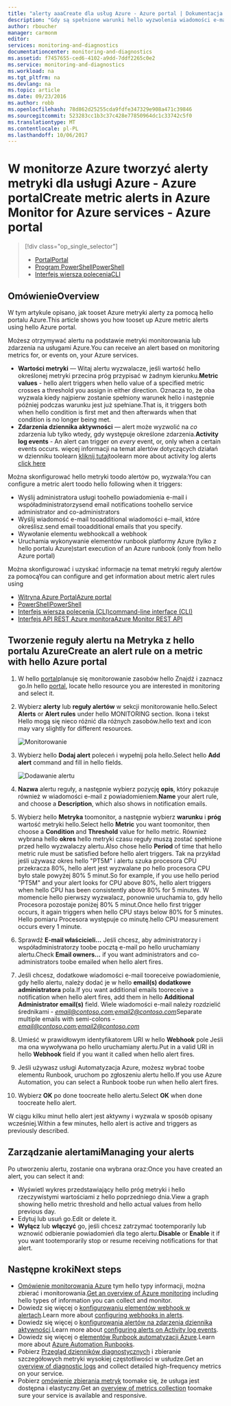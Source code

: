 ```yaml
---
title: "alerty aaaCreate dla usług Azure - Azure portal | Dokumentacja firmy Microsoft"
description: "Gdy są spełnione warunki hello wyzwolenia wiadomości e-mail, powiadomienia, adresy URL witryny sieci Web wywołania (elementy webhook) lub automatyzacji."
author: rboucher
manager: carmonm
editor: 
services: monitoring-and-diagnostics
documentationcenter: monitoring-and-diagnostics
ms.assetid: f7457655-ced6-4102-a9dd-7ddf2265c0e2
ms.service: monitoring-and-diagnostics
ms.workload: na
ms.tgt_pltfrm: na
ms.devlang: na
ms.topic: article
ms.date: 09/23/2016
ms.author: robb
ms.openlocfilehash: 78d862d25255cda9fdfe347329e908a471c39846
ms.sourcegitcommit: 523283cc1b3c37c428e77850964dc1c33742c5f0
ms.translationtype: MT
ms.contentlocale: pl-PL
ms.lasthandoff: 10/06/2017
---
```

# <a name="create-metric-alerts-in-azure-monitor-for-azure-services---azure-portal"></a><span data-ttu-id="08e0f-103">W monitorze Azure tworzyć alerty metryki dla usługi Azure - Azure portal</span><span class="sxs-lookup"><span data-stu-id="08e0f-103">Create metric alerts in Azure Monitor for Azure services - Azure portal</span></span>
> [!div class="op_single_selector"]
> * [<span data-ttu-id="08e0f-104">Portal</span><span class="sxs-lookup"><span data-stu-id="08e0f-104">Portal</span></span>](insights-alerts-portal.md)
> * [<span data-ttu-id="08e0f-105">Program PowerShell</span><span class="sxs-lookup"><span data-stu-id="08e0f-105">PowerShell</span></span>](insights-alerts-powershell.md)
> * [<span data-ttu-id="08e0f-106">Interfejs wiersza polecenia</span><span class="sxs-lookup"><span data-stu-id="08e0f-106">CLI</span></span>](insights-alerts-command-line-interface.md)
>
>

## <a name="overview"></a><span data-ttu-id="08e0f-107">Omówienie</span><span class="sxs-lookup"><span data-stu-id="08e0f-107">Overview</span></span>
<span data-ttu-id="08e0f-108">W tym artykule opisano, jak tooset Azure metryki alerty za pomocą hello portalu Azure.</span><span class="sxs-lookup"><span data-stu-id="08e0f-108">This article shows you how tooset up Azure metric alerts using hello Azure portal.</span></span>   

<span data-ttu-id="08e0f-109">Możesz otrzymywać alertu na podstawie metryki monitorowania lub zdarzenia na usługami Azure.</span><span class="sxs-lookup"><span data-stu-id="08e0f-109">You can receive an alert based on monitoring metrics for, or events on, your Azure services.</span></span>

* <span data-ttu-id="08e0f-110">**Wartości metryki** — Witaj alertu wyzwalacze, jeśli wartość hello określonej metryki przecina próg przypisać w żadnym kierunku.</span><span class="sxs-lookup"><span data-stu-id="08e0f-110">**Metric values** - hello alert triggers when hello value of a specified metric crosses a threshold you assign in either direction.</span></span> <span data-ttu-id="08e0f-111">Oznacza to, że oba wyzwala kiedy najpierw zostanie spełniony warunek hello i następnie później podczas warunku jest już spełniane.</span><span class="sxs-lookup"><span data-stu-id="08e0f-111">That is, it triggers both when hello condition is first met and then afterwards when that condition is no longer being met.</span></span>    
* <span data-ttu-id="08e0f-112">**Zdarzenia dziennika aktywności** — alert może wyzwolić na *co* zdarzenia lub tylko wtedy, gdy występuje określone zdarzenia.</span><span class="sxs-lookup"><span data-stu-id="08e0f-112">**Activity log events** - An alert can trigger on *every* event, or, only when a certain events occurs.</span></span> <span data-ttu-id="08e0f-113">więcej informacji na temat alertów dotyczących działań w dzienniku toolearn [kliknij tutaj](monitoring-activity-log-alerts.md)</span><span class="sxs-lookup"><span data-stu-id="08e0f-113">toolearn more about activity log alerts [click here](monitoring-activity-log-alerts.md)</span></span>

<span data-ttu-id="08e0f-114">Można skonfigurować hello metryki toodo alertów po, wyzwala:</span><span class="sxs-lookup"><span data-stu-id="08e0f-114">You can configure a metric alert toodo hello following when it triggers:</span></span>

* <span data-ttu-id="08e0f-115">Wyślij administratora usługi toohello powiadomienia e-mail i współadministratorzy</span><span class="sxs-lookup"><span data-stu-id="08e0f-115">send email notifications toohello service administrator and co-administrators</span></span>
* <span data-ttu-id="08e0f-116">Wyślij wiadomość e-mail tooadditional wiadomości e-mail, które określisz.</span><span class="sxs-lookup"><span data-stu-id="08e0f-116">send email tooadditional emails that you specify.</span></span>
* <span data-ttu-id="08e0f-117">Wywołanie elementu webhook</span><span class="sxs-lookup"><span data-stu-id="08e0f-117">call a webhook</span></span>
* <span data-ttu-id="08e0f-118">Uruchamia wykonywanie elementów runbook platformy Azure (tylko z hello portalu Azure)</span><span class="sxs-lookup"><span data-stu-id="08e0f-118">start execution of an Azure runbook (only from hello Azure portal)</span></span>

<span data-ttu-id="08e0f-119">Można skonfigurować i uzyskać informacje na temat metryki reguły alertów za pomocą</span><span class="sxs-lookup"><span data-stu-id="08e0f-119">You can configure and get information about metric alert rules using</span></span>

* [<span data-ttu-id="08e0f-120">Witryna Azure Portal</span><span class="sxs-lookup"><span data-stu-id="08e0f-120">Azure portal</span></span>](insights-alerts-portal.md)
* [<span data-ttu-id="08e0f-121">PowerShell</span><span class="sxs-lookup"><span data-stu-id="08e0f-121">PowerShell</span></span>](insights-alerts-powershell.md)
* [<span data-ttu-id="08e0f-122">Interfejs wiersza polecenia (CLI)</span><span class="sxs-lookup"><span data-stu-id="08e0f-122">command-line interface (CLI)</span></span>](insights-alerts-command-line-interface.md)
* [<span data-ttu-id="08e0f-123">Interfejs API REST Azure monitora</span><span class="sxs-lookup"><span data-stu-id="08e0f-123">Azure Monitor REST API</span></span>](https://msdn.microsoft.com/library/azure/dn931945.aspx)

## <a name="create-an-alert-rule-on-a-metric-with-hello-azure-portal"></a><span data-ttu-id="08e0f-124">Tworzenie reguły alertu na Metryka z hello portalu Azure</span><span class="sxs-lookup"><span data-stu-id="08e0f-124">Create an alert rule on a metric with hello Azure portal</span></span>
1. <span data-ttu-id="08e0f-125">W hello [portal](https://portal.azure.com/)planuje się monitorowanie zasobów hello Znajdź i zaznacz go.</span><span class="sxs-lookup"><span data-stu-id="08e0f-125">In hello [portal](https://portal.azure.com/), locate hello resource you are interested in monitoring and select it.</span></span>

2. <span data-ttu-id="08e0f-126">Wybierz **alerty** lub **reguły alertów** w sekcji monitorowanie hello.</span><span class="sxs-lookup"><span data-stu-id="08e0f-126">Select **Alerts** or **Alert rules** under hello MONITORING section.</span></span> <span data-ttu-id="08e0f-127">Ikona i tekst Hello mogą się nieco różnić dla różnych zasobów.</span><span class="sxs-lookup"><span data-stu-id="08e0f-127">hello text and icon may vary slightly for different resources.</span></span>  

    ![Monitorowanie](./media/insights-alerts-portal/AlertRulesButton.png)

3. <span data-ttu-id="08e0f-129">Wybierz hello **Dodaj alert** poleceń i wypełnij pola hello.</span><span class="sxs-lookup"><span data-stu-id="08e0f-129">Select hello **Add alert** command and fill in hello fields.</span></span>

    ![Dodawanie alertu](./media/insights-alerts-portal/AddAlertOnlyParamsPage.png)

4. <span data-ttu-id="08e0f-131">**Nazwa** alertu reguły, a następnie wybierz pozycję **opis**, który pokazuje również w wiadomości e-mail z powiadomieniem.</span><span class="sxs-lookup"><span data-stu-id="08e0f-131">**Name** your alert rule, and choose a **Description**, which also shows in notification emails.</span></span>

5. <span data-ttu-id="08e0f-132">Wybierz hello **Metryka** toomonitor, a następnie wybierz **warunku** i **próg** wartość metryki hello.</span><span class="sxs-lookup"><span data-stu-id="08e0f-132">Select hello **Metric** you want toomonitor, then choose a **Condition** and **Threshold** value for hello metric.</span></span> <span data-ttu-id="08e0f-133">Również wybrana hello **okres** hello metryki czasu reguły muszą zostać spełnione przed hello wyzwalaczy alertu.</span><span class="sxs-lookup"><span data-stu-id="08e0f-133">Also chose hello **Period** of time that hello metric rule must be satisfied before hello alert triggers.</span></span> <span data-ttu-id="08e0f-134">Tak na przykład jeśli używasz okres hello "PT5M" i alertu szuka procesora CPU przekracza 80%, hello alert jest wyzwalane po hello procesora CPU było stale powyżej 80% 5 minut.</span><span class="sxs-lookup"><span data-stu-id="08e0f-134">So for example, if you use hello period "PT5M" and your alert looks for CPU above 80%, hello alert triggers when hello CPU has been consistently above 80% for 5 minutes.</span></span> <span data-ttu-id="08e0f-135">W momencie hello pierwszy wyzwalacz, ponownie uruchamia to, gdy hello Procesora pozostaje poniżej 80% 5 minut.</span><span class="sxs-lookup"><span data-stu-id="08e0f-135">Once hello first trigger occurs, it again triggers when hello CPU stays below 80% for 5 minutes.</span></span> <span data-ttu-id="08e0f-136">Hello pomiaru Procesora występuje co minutę.</span><span class="sxs-lookup"><span data-stu-id="08e0f-136">hello CPU measurement occurs every 1 minute.</span></span>   

6. <span data-ttu-id="08e0f-137">Sprawdź **E-mail właścicieli...**  Jeśli chcesz, aby administratorzy i współadministratorzy toobe pocztą e-mail po hello uruchamiany alertu.</span><span class="sxs-lookup"><span data-stu-id="08e0f-137">Check **Email owners...** if you want administrators and co-administrators toobe emailed when hello alert fires.</span></span>

7. <span data-ttu-id="08e0f-138">Jeśli chcesz, dodatkowe wiadomości e-mail tooreceive powiadomienie, gdy hello alertu, należy dodać je w hello **email(s) dodatkowe administratora** pola.</span><span class="sxs-lookup"><span data-stu-id="08e0f-138">If you want additional emails tooreceive a notification when hello alert fires, add them in hello **Additional Administrator email(s)** field.</span></span> <span data-ttu-id="08e0f-139">Wiele wiadomości e-mail należy rozdzielić średnikami -  *email@contoso.com;email2@contoso.com*</span><span class="sxs-lookup"><span data-stu-id="08e0f-139">Separate multiple emails with semi-colons - *email@contoso.com;email2@contoso.com*</span></span>

8. <span data-ttu-id="08e0f-140">Umieść w prawidłowym identyfikatorem URI w hello **Webhook** pole Jeśli ma ona wywoływana po hello uruchamiany alertu.</span><span class="sxs-lookup"><span data-stu-id="08e0f-140">Put in a valid URI in hello **Webhook** field if you want it called when hello alert fires.</span></span>

9. <span data-ttu-id="08e0f-141">Jeśli używasz usługi Automatyzacja Azure, możesz wybrać toobe elementu Runbook, uruchom po zgłoszeniu alertu hello.</span><span class="sxs-lookup"><span data-stu-id="08e0f-141">If you use Azure Automation, you can select a Runbook toobe run when hello alert fires.</span></span>

10. <span data-ttu-id="08e0f-142">Wybierz **OK** po done toocreate hello alertu.</span><span class="sxs-lookup"><span data-stu-id="08e0f-142">Select **OK** when done toocreate hello alert.</span></span>   

<span data-ttu-id="08e0f-143">W ciągu kilku minut hello alert jest aktywny i wyzwala w sposób opisany wcześniej.</span><span class="sxs-lookup"><span data-stu-id="08e0f-143">Within a few minutes, hello alert is active and triggers as previously described.</span></span>

## <a name="managing-your-alerts"></a><span data-ttu-id="08e0f-144">Zarządzanie alertami</span><span class="sxs-lookup"><span data-stu-id="08e0f-144">Managing your alerts</span></span>
<span data-ttu-id="08e0f-145">Po utworzeniu alertu, zostanie ona wybrana oraz:</span><span class="sxs-lookup"><span data-stu-id="08e0f-145">Once you have created an alert, you can select it and:</span></span>

* <span data-ttu-id="08e0f-146">Wyświetl wykres przedstawiający hello próg metryki i hello rzeczywistymi wartościami z hello poprzedniego dnia.</span><span class="sxs-lookup"><span data-stu-id="08e0f-146">View a graph showing hello metric threshold and hello actual values from hello previous day.</span></span>
* <span data-ttu-id="08e0f-147">Edytuj lub usuń go.</span><span class="sxs-lookup"><span data-stu-id="08e0f-147">Edit or delete it.</span></span>
* <span data-ttu-id="08e0f-148">**Wyłącz** lub **włączyć** go, jeśli chcesz zatrzymać tootemporarily lub wznowić odbieranie powiadomień dla tego alertu.</span><span class="sxs-lookup"><span data-stu-id="08e0f-148">**Disable** or **Enable** it if you want tootemporarily stop or resume receiving notifications for that alert.</span></span>

## <a name="next-steps"></a><span data-ttu-id="08e0f-149">Następne kroki</span><span class="sxs-lookup"><span data-stu-id="08e0f-149">Next steps</span></span>
* <span data-ttu-id="08e0f-150">[Omówienie monitorowania Azure](monitoring-overview.md) tym hello typy informacji, można zbierać i monitorowania.</span><span class="sxs-lookup"><span data-stu-id="08e0f-150">[Get an overview of Azure monitoring](monitoring-overview.md) including hello types of information you can collect and monitor.</span></span>
* <span data-ttu-id="08e0f-151">Dowiedz się więcej o [konfigurowaniu elementów webhook w alertach](insights-webhooks-alerts.md).</span><span class="sxs-lookup"><span data-stu-id="08e0f-151">Learn more about [configuring webhooks in alerts](insights-webhooks-alerts.md).</span></span>
* <span data-ttu-id="08e0f-152">Dowiedz się więcej o [konfigurowania alertów na zdarzenia dziennika aktywności](monitoring-activity-log-alerts.md).</span><span class="sxs-lookup"><span data-stu-id="08e0f-152">Learn more about [configuring alerts on Activity log events](monitoring-activity-log-alerts.md).</span></span>
* <span data-ttu-id="08e0f-153">Dowiedz się więcej o [elementów Runbook automatyzacji Azure](../automation/automation-starting-a-runbook.md).</span><span class="sxs-lookup"><span data-stu-id="08e0f-153">Learn more about [Azure Automation Runbooks](../automation/automation-starting-a-runbook.md).</span></span>
* <span data-ttu-id="08e0f-154">Pobierz [Przegląd dzienników diagnostycznych](monitoring-overview-of-diagnostic-logs.md) i zbieranie szczegółowych metryki wysokiej częstotliwości w usłudze.</span><span class="sxs-lookup"><span data-stu-id="08e0f-154">Get an [overview of diagnostic logs](monitoring-overview-of-diagnostic-logs.md) and collect detailed high-frequency metrics on your service.</span></span>
* <span data-ttu-id="08e0f-155">Pobierz [omówienie zbierania metryk](insights-how-to-customize-monitoring.md) toomake się, że usługa jest dostępna i elastyczny.</span><span class="sxs-lookup"><span data-stu-id="08e0f-155">Get an [overview of metrics collection](insights-how-to-customize-monitoring.md) toomake sure your service is available and responsive.</span></span>
